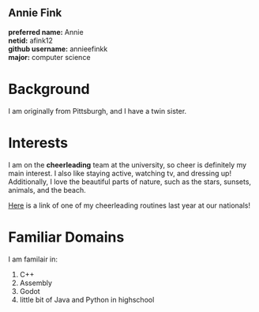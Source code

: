## Annie Fink
**preferred name:** Annie  
**netid:** afink12  
**github username:** annieefinkk  
**major:** computer science

# Background
I am originally from Pittsburgh, and I have a twin sister.

# Interests
I am on the **cheerleading** team at the university, so cheer is definitely my main interest. I also like staying active, watching tv, and dressing up! Additionally, I love the beautiful parts of nature, such as the stars, sunsets, animals, and the beach.

[Here](https://www.youtube.com/watch?v=bxPu8LQqda4) is a link of one of my cheerleading routines last year at our nationals!

# Familiar Domains
I am familair in:
1. C++
2. Assembly
3. Godot
4. little bit of Java and Python in highschool
